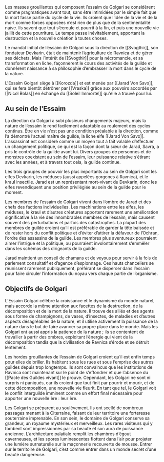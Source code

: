Les masses grouillantes qui composent l’essaim de Golgari se considèrent comme pragmatiques avant tout, sans être intimidées par le simple fait que la mort fasse partie du cycle de la vie. Ils croient que l’idée de la vie et de la mort comme forces opposées n’est rien de plus que de la sentimentalité naïve. Ils savent que tout s’écroule et pourrit à la fin, et puis une nouvelle vie jaillit de cette pourriture. Le temps passe inévitablement, apportant la destruction et la nouvelle création à toutes choses. 

Le mandat initial de l’essaim de Golgari sous la direction de [[Svogthir]], son fondateur Devkarin, était de maintenir l’agriculture de Ravnica et de gérer ses déchets. Mais l’intérêt de [[Svogthir]] pour la nécromancie, et sa transformation en liche, façonnèrent le cours des activités de la guilde et donnèrent naissance à sa philosophie d’embrasser la mort dans le cycle de la nature. 

L'Essaim Golgari siège à [[Korozda]] et est menée par [[Jarad Von Savo]], qui se fera bientôt détrôner par [[Vraska]] grâce aux pouvoirs accordés par [[Nicol Bolas]] en échange du [[Soleil Immortel]] qu'elle a trouvé pour lui.

## Au sein de l'Essaim

La direction du Golgari a subi plusieurs changements majeurs, mais la nature de l’essaim le rend facilement adaptable au roulement des cycles continus. Être en vie n’est pas une condition préalable à la direction, comme l’a démontré l’actuel maître de guilde, la liche elfe [[Jarad Von Savo]]. L’assassinat est considéré comme un moyen tout à fait valable d’effectuer un changement politique, ce qui est la façon dont la sœur de Jarad, Savra, a pris le contrôle de la guilde avant lui. Divers groupes de personnes et de monstres coexistent au sein de l’essaim, leur puissance relative s’étirant avec les années, et à travers tout cela, la guilde continue. 

Les trois groupes de pouvoir les plus importants au sein de Golgari sont les elfes Devkarin, les méduses (aussi appelées gorgones à Ravnica), et le kraul insectile. Jarad est un représentant mort-vivant du Devkarin, donc les elfes revendiquent une position privilégiée au sein de la guilde pour le moment.

Les membres de l’essaim de Golgari vivent dans l’ombre de Jarad et des chefs des factions individuelles. Les machinations entre les elfes, les méduses, le kraul et d’autres créatures apportent rarement une amélioration significative à la vie des innombrables membres de l’essaim, mais causent souvent des perturbations et parfois des catastrophes. La plupart des membres de guilde croient qu’il est préférable de garder la tête baissée et de rester hors du conflit politique et d’éviter d’attirer la défaveur de l’Ochran, l’ordre des assassins de la guilde. Les membres plus aventureux pourraient aimer l’intrigue et la politique, ou pourraient involontairement s’emmêler dans les schémas des dirigeants de la guilde. 

Jarad maintient un conseil de chamans et de voyous pour servir à la fois de parlement consultatif et d’agence d’espionnage. Ces hauts chanceliers se réunissent rarement publiquement, préférant se disperser dans l’essaim pour faire circuler l’information du noyau vers chaque partie de l’organisme.

## Objectifs de Golgari

L’Essaim Golgari célèbre la croissance et le dynamisme du monde naturel, mais accorde la même attention aux facettes de la destruction, de la décomposition et de la mort de la nature. Il trouve des alliés et des agents sous forme de champignons, de vases, d’insectes, de maladies et d’autres aspects désagréables de la nature, et il utilise activement la puissance de la nature dans le but de faire avancer sa propre place dans le monde. Mais les Golgari ont aussi appris la patience de la nature ; ils se contentent de travailler à partir des ombres, exploitant l’énergie qui vient de la décomposition tandis que la civilisation de Ravnica s’érode et se détruit lentement.

Les hordes grouillantes de l’essaim de Golgari croient qu’il est enfin temps pour elles de briller. Ils habitent sous les rues et sous l’emprise des autres guildes depuis trop longtemps. Ils sont convaincus que les institutions de Ravnica sont maintenant sur le point de s’effondrer et que l’absence du [[Pacte des Guildes vivant]] le prouve. Cependant, les Golgari ne sont ni surpris ni paniqués, car ils croient que tout finit par pourrir et mourir, et de cette décomposition, une nouvelle vie fleurit. En tant que tel, le Golgari voit le conflit interguilde imminent comme un effort final nécessaire pour apporter une nouvelle ère : leur ère. 

Les Golgari se préparent au soulèvement. Ils ont scellé de nombreux passages menant à la Citerraine, faisant de leur territoire une forteresse souterraine imprenable. En son sein, le domaine de Golgari conserve sa grandeur, un royaume mystérieux et merveilleux. Les rares visiteurs qui y tombent sont impressionnés par sa beauté et son aura de puissance ancienne. L’architecture palatiale remplit les chambres d’égout caverneuses, et les spores luminescentes flottent dans l’air pour projeter une lumière surnaturelle sur la maçonnerie recouverte de mousse. Entrer sur le territoire de Golgari, c’est comme entrer dans un monde secret d’une beauté dangereuse. 